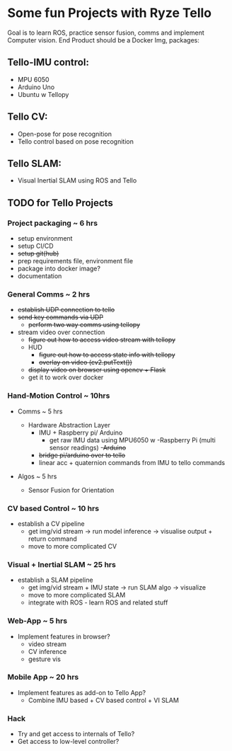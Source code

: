 # Some fun Projects with Ryze Tello 

Goal is to learn ROS, practice sensor fusion, comms and implement Computer vision.
End Product should be a Docker Img, packages:

## Tello-IMU control:
- MPU 6050
- Arduino Uno
- Ubuntu w Tellopy

## Tello CV:
- Open-pose for pose recognition
- Tello control based on pose recognition

## Tello SLAM:
- Visual Inertial SLAM using ROS and Tello


## TODO for Tello Projects

### Project packaging ~ 6 hrs
- setup environment
- setup CI/CD
- <strike>setup git(hub)</strike>
- prep requirements file, environment file
- package into docker image?
- documentation

### General Comms ~ 2 hrs
- <strike> establish UDP connection to tello </strike>
- <strike>send key commands via UDP</strike>
    - <strike>perform two way comms using tellopy</strike>
- stream video over connection
    - <strike>figure out how to access video stream with tellopy</strike>
    - HUD
        - <strike>figure out how to access state info with tellopy </strike>
        - <strike>overlay on video (cv2.putText())</strike>
    - <strike>display video on browser using opencv + Flask </strike>
    - get it to work over docker

### Hand-Motion Control ~ 10hrs
- Comms ~ 5 hrs
    - Hardware Abstraction Layer
        - IMU + Raspberry pi/ Arduino
            - get raw IMU data using MPU6050 w 
                -Raspberry Pi (multi sensor readings)
                -<strike>Arduino</strike>
        - <strike>bridge pi/arduino over to tello</strike>
        - linear acc + quaternion commands from IMU to tello commands

- Algos ~ 5 hrs
    - Sensor Fusion for Orientation

### CV based Control ~ 10 hrs
- establish a CV pipeline
    - get img/vid stream -> run model inference -> visualise output + return command
    - move to more complicated CV

### Visual + Inertial SLAM ~ 25 hrs
- establish a SLAM pipeline
    - get img/vid stream + IMU state -> run SLAM algo -> visualize 
    - move to more complicated SLAM
    - integrate with ROS - learn ROS and related stuff

### Web-App ~ 5 hrs
- Implement features in browser?
    - video stream
    - CV inference
    - gesture vis

### Mobile App ~ 20 hrs
- Implement features as add-on to Tello App?
    - Combine IMU based + CV based control + VI SLAM   

### Hack
- Try and get access to internals of Tello?
- Get access to low-level controller?